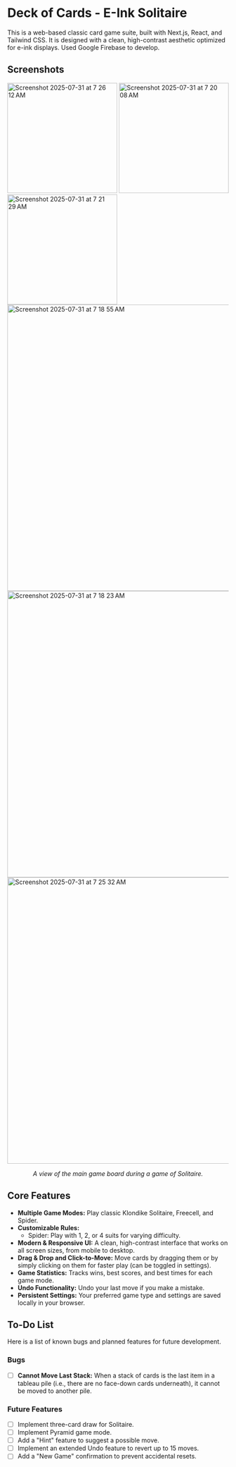 # Deck of Cards - E-Ink Solitaire

This is a web-based classic card game suite, built with Next.js, React, and Tailwind CSS. It is designed with a clean, high-contrast aesthetic optimized for e-ink displays. Used Google Firebase to develop.

## Screenshots
<img width="250" alt="Screenshot 2025-07-31 at 7 26 12 AM" src="https://github.com/user-attachments/assets/221885f0-b6ed-46cc-986d-9d583c001bd4" />
<img width="250" alt="Screenshot 2025-07-31 at 7 20 08 AM" src="https://github.com/user-attachments/assets/f7124be2-4d0c-4a0f-85ed-22fa29fa65c5" />
<img width="250" alt="Screenshot 2025-07-31 at 7 21 29 AM" src="https://github.com/user-attachments/assets/20b628dc-3f80-42f6-b7ff-82a1079ad26d" />
<br/><img width="650" alt="Screenshot 2025-07-31 at 7 18 55 AM" src="https://github.com/user-attachments/assets/9dd88388-c884-42b9-9e5b-c69e07c06955" />
<br/><img width="650"alt="Screenshot 2025-07-31 at 7 18 23 AM" src="https://github.com/user-attachments/assets/a6cc2aa4-4b4b-48d2-b77a-3b4ab9e933c8" />
<br/><img width="650" alt="Screenshot 2025-07-31 at 7 25 32 AM" src="https://github.com/user-attachments/assets/c9217f88-e602-4b1b-bec8-8c607f1392f6" />

*<p align="center">A view of the main game board during a game of Solitaire.</p>*

## Core Features

- **Multiple Game Modes:** Play classic Klondike Solitaire, Freecell, and Spider.
- **Customizable Rules:**
    - Spider: Play with 1, 2, or 4 suits for varying difficulty.
- **Modern & Responsive UI:** A clean, high-contrast interface that works on all screen sizes, from mobile to desktop.
- **Drag & Drop and Click-to-Move:** Move cards by dragging them or by simply clicking on them for faster play (can be toggled in settings).
- **Game Statistics:** Tracks wins, best scores, and best times for each game mode.
- **Undo Functionality:** Undo your last move if you make a mistake.
- **Persistent Settings:** Your preferred game type and settings are saved locally in your browser.


## To-Do List

Here is a list of known bugs and planned features for future development.

### Bugs
- [ ] **Cannot Move Last Stack:** When a stack of cards is the last item in a tableau pile (i.e., there are no face-down cards underneath), it cannot be moved to another pile.

### Future Features
- [ ] Implement three-card draw for Solitaire.
- [ ] Implement Pyramid game mode.
- [ ] Add a "Hint" feature to suggest a possible move.
- [ ] Implement an extended Undo feature to revert up to 15 moves.
- [ ] Add a "New Game" confirmation to prevent accidental resets.
